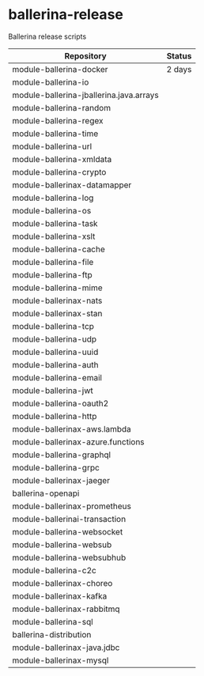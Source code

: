 # ballerina-release
Ballerina release scripts

<table class="tg">
<thead>
  <tr>
    <th class="tg-dbtv">Repository</th>
    <th class="tg-dbtv">Status</th>
  </tr>
</thead>
<tbody>
  <tr>
    <td class="tg-0pky">module-ballerina-docker</td>
    <td class="tg-0pky">2 days</td>
  </tr>
  <tr>
    <td class="tg-0pky">module-ballerina-io</td>
    <td class="tg-0pky"></td>
  </tr>
  <tr>
    <td class="tg-0pky">module-ballerina-jballerina.java.arrays</td>
    <td class="tg-0pky"></td>
  </tr>
  <tr>
    <td class="tg-0pky">module-ballerina-random</td>
    <td class="tg-0pky"></td>
  </tr>
  <tr>
    <td class="tg-0pky">module-ballerina-regex</td>
    <td class="tg-0pky"></td>
  </tr>
  <tr>
    <td class="tg-0pky">module-ballerina-time</td>
    <td class="tg-0pky"></td>
  </tr>
  <tr>
    <td class="tg-0pky">module-ballerina-url</td>
    <td class="tg-0pky"></td>
  </tr>
  <tr>
    <td class="tg-0pky">module-ballerina-xmldata</td>
    <td class="tg-0pky"></td>
  </tr>
  <tr>
    <td class="tg-0pky">module-ballerina-crypto</td>
    <td class="tg-0pky"></td>
  </tr>
  <tr>
    <td class="tg-0pky">module-ballerinax-datamapper</td>
    <td class="tg-0pky"></td>
  </tr>
  <tr>
    <td class="tg-0pky">module-ballerina-log</td>
    <td class="tg-0pky"></td>
  </tr>
  <tr>
    <td class="tg-0pky">module-ballerina-os</td>
    <td class="tg-0pky"></td>
  </tr>
  <tr>
    <td class="tg-0pky">module-ballerina-task</td>
    <td class="tg-0pky"></td>
  </tr>
  <tr>
    <td class="tg-0pky">module-ballerina-xslt</td>
    <td class="tg-0pky"></td>
  </tr>
  <tr>
    <td class="tg-0pky">module-ballerina-cache</td>
    <td class="tg-0pky"></td>
  </tr>
  <tr>
    <td class="tg-0pky">module-ballerina-file</td>
    <td class="tg-0pky"></td>
  </tr>
  <tr>
    <td class="tg-0pky">module-ballerina-ftp</td>
    <td class="tg-0pky"></td>
  </tr>
  <tr>
    <td class="tg-0pky">module-ballerina-mime</td>
    <td class="tg-0pky"></td>
  </tr>
  <tr>
    <td class="tg-0pky">module-ballerinax-nats</td>
    <td class="tg-0pky"></td>
  </tr>
  <tr>
    <td class="tg-0pky">module-ballerinax-stan</td>
    <td class="tg-0pky"></td>
  </tr>
  <tr>
    <td class="tg-0pky">module-ballerina-tcp</td>
    <td class="tg-0pky"></td>
  </tr>
  <tr>
    <td class="tg-0pky">module-ballerina-udp</td>
    <td class="tg-0pky"></td>
  </tr>
  <tr>
    <td class="tg-0pky">module-ballerina-uuid</td>
    <td class="tg-0pky"></td>
  </tr>
  <tr>
    <td class="tg-0pky">module-ballerina-auth</td>
    <td class="tg-0pky"></td>
  </tr>
  <tr>
    <td class="tg-0pky">module-ballerina-email</td>
    <td class="tg-0pky"></td>
  </tr>
  <tr>
    <td class="tg-0pky">module-ballerina-jwt</td>
    <td class="tg-0pky"></td>
  </tr>
  <tr>
    <td class="tg-0pky">module-ballerina-oauth2</td>
    <td class="tg-0pky"></td>
  </tr>
  <tr>
    <td class="tg-0pky">module-ballerina-http</td>
    <td class="tg-0pky"></td>
  </tr>
  <tr>
    <td class="tg-0pky">module-ballerinax-aws.lambda</td>
    <td class="tg-0pky"></td>
  </tr>
  <tr>
    <td class="tg-0pky">module-ballerinax-azure.functions</td>
    <td class="tg-0pky"></td>
  </tr>
  <tr>
    <td class="tg-0pky">module-ballerina-graphql</td>
    <td class="tg-0pky"></td>
  </tr>
  <tr>
    <td class="tg-0pky">module-ballerina-grpc</td>
    <td class="tg-0pky"></td>
  </tr>
  <tr>
    <td class="tg-0pky">module-ballerinax-jaeger</td>
    <td class="tg-0pky"></td>
  </tr>
  <tr>
    <td class="tg-0pky">ballerina-openapi</td>
    <td class="tg-0pky"></td>
  </tr>
  <tr>
    <td class="tg-0pky">module-ballerinax-prometheus</td>
    <td class="tg-0pky"></td>
  </tr>
  <tr>
    <td class="tg-0pky">module-ballerinai-transaction</td>
    <td class="tg-0pky"></td>
  </tr>
  <tr>
    <td class="tg-0pky">module-ballerina-websocket</td>
    <td class="tg-0pky"></td>
  </tr>
  <tr>
    <td class="tg-0pky">module-ballerina-websub</td>
    <td class="tg-0pky"></td>
  </tr>
  <tr>
    <td class="tg-0pky">module-ballerina-websubhub</td>
    <td class="tg-0pky"></td>
  </tr>
  <tr>
    <td class="tg-0pky">module-ballerina-c2c</td>
    <td class="tg-0pky"></td>
  </tr>
  <tr>
    <td class="tg-0pky">module-ballerinax-choreo</td>
    <td class="tg-0pky"></td>
  </tr>
  <tr>
    <td class="tg-0pky">module-ballerinax-kafka</td>
    <td class="tg-0pky"></td>
  </tr>
  <tr>
    <td class="tg-0pky">module-ballerinax-rabbitmq</td>
    <td class="tg-0pky"></td>
  </tr>
  <tr>
    <td class="tg-0pky">module-ballerina-sql</td>
    <td class="tg-0pky"></td>
  </tr>
  <tr>
    <td class="tg-0pky">ballerina-distribution</td>
    <td class="tg-0pky"></td>
  </tr>
  <tr>
    <td class="tg-0pky">module-ballerinax-java.jdbc</td>
    <td class="tg-0pky"></td>
  </tr>
  <tr>
    <td class="tg-0pky">module-ballerinax-mysql</td>
    <td class="tg-0pky"></td>
  </tr>
</tbody>
</table>
